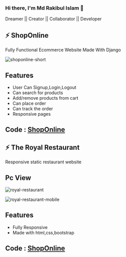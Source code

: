 ### Hi there, I'm Md Rakibul Islam 👋
Dreamer || Creator || Collaborator || Developer





## ⚡ ShopOnline
Fully Functional Ecommerce Website Made With Django

![shoponline-short](https://user-images.githubusercontent.com/50355854/127045715-52b29d83-3940-4db7-9135-ee69de35e082.gif)

## Features

- User Can Signup,Login,Logout
- Can search for products
- Add/remove products from cart
- Can place order
- Can track the order
- Responsive pages

## Code : [ShopOnline](https://github.com/rak1b/ShopOnline/tree/master/Django/ShopOnline)

## ⚡ The Royal Restaurant
Responsive static restaurant website

## Pc View
![royal-restaurant](https://user-images.githubusercontent.com/50355854/127050751-4ba7013b-2403-4adf-9d14-51776c6b76ce.gif)

![royal-restaurant-mobile](https://user-images.githubusercontent.com/50355854/127051601-0c63a992-f10f-4625-a649-a2aaec4d28ab.gif)



## Features

- Fully Responsive
- Made with html,css,bootstrap


## Code : [ShopOnline](https://github.com/rak1b/ShopOnline/tree/master/Django/ShopOnline)


